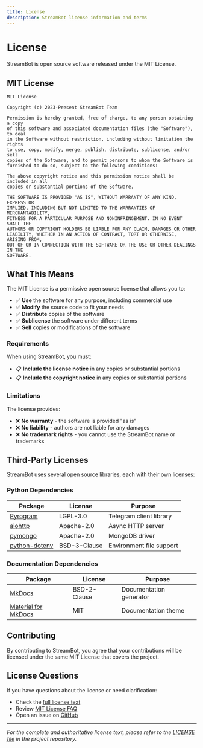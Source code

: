```yaml
---
title: License
description: StreamBot license information and terms
---
```


# License

StreamBot is open source software released under the MIT License.

## MIT License

```
MIT License

Copyright (c) 2023-Present StreamBot Team

Permission is hereby granted, free of charge, to any person obtaining a copy
of this software and associated documentation files (the "Software"), to deal
in the Software without restriction, including without limitation the rights
to use, copy, modify, merge, publish, distribute, sublicense, and/or sell
copies of the Software, and to permit persons to whom the Software is
furnished to do so, subject to the following conditions:

The above copyright notice and this permission notice shall be included in all
copies or substantial portions of the Software.

THE SOFTWARE IS PROVIDED "AS IS", WITHOUT WARRANTY OF ANY KIND, EXPRESS OR
IMPLIED, INCLUDING BUT NOT LIMITED TO THE WARRANTIES OF MERCHANTABILITY,
FITNESS FOR A PARTICULAR PURPOSE AND NONINFRINGEMENT. IN NO EVENT SHALL THE
AUTHORS OR COPYRIGHT HOLDERS BE LIABLE FOR ANY CLAIM, DAMAGES OR OTHER
LIABILITY, WHETHER IN AN ACTION OF CONTRACT, TORT OR OTHERWISE, ARISING FROM,
OUT OF OR IN CONNECTION WITH THE SOFTWARE OR THE USE OR OTHER DEALINGS IN THE
SOFTWARE.
```

## What This Means

The MIT License is a permissive open source license that allows you to:

- ✅ **Use** the software for any purpose, including commercial use
- ✅ **Modify** the source code to fit your needs
- ✅ **Distribute** copies of the software
- ✅ **Sublicense** the software under different terms
- ✅ **Sell** copies or modifications of the software

### Requirements

When using StreamBot, you must:

- 📋 **Include the license notice** in any copies or substantial portions
- 📋 **Include the copyright notice** in any copies or substantial portions

### Limitations

The license provides:

- ❌ **No warranty** - the software is provided "as is"
- ❌ **No liability** - authors are not liable for any damages
- ❌ **No trademark rights** - you cannot use the StreamBot name or trademarks

## Third-Party Licenses

StreamBot uses several open source libraries, each with their own licenses:

### Python Dependencies

| Package | License | Purpose |
|---------|---------|---------|
| [Pyrogram](https://github.com/pyrogram/pyrogram) | LGPL-3.0 | Telegram client library |
| [aiohttp](https://github.com/aio-libs/aiohttp) | Apache-2.0 | Async HTTP server |
| [pymongo](https://github.com/mongodb/mongo-python-driver) | Apache-2.0 | MongoDB driver |
| [python-dotenv](https://github.com/theskumar/python-dotenv) | BSD-3-Clause | Environment file support |

### Documentation Dependencies

| Package | License | Purpose |
|---------|---------|---------|
| [MkDocs](https://github.com/mkdocs/mkdocs) | BSD-2-Clause | Documentation generator |
| [Material for MkDocs](https://github.com/squidfunk/mkdocs-material) | MIT | Documentation theme |

## Contributing

By contributing to StreamBot, you agree that your contributions will be licensed under the same MIT License that covers the project.

## License Questions

If you have questions about the license or need clarification:

- Check the [full license text](https://github.com/yourusername/StreamBot/blob/main/LICENSE)
- Review [MIT License FAQ](https://opensource.org/licenses/MIT)
- Open an issue on [GitHub](https://github.com/yourusername/StreamBot/issues)

---

*For the complete and authoritative license text, please refer to the [LICENSE file](https://github.com/yourusername/StreamBot/blob/main/LICENSE) in the project repository.* 